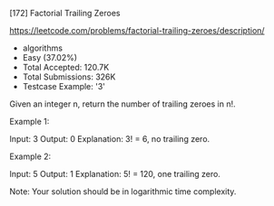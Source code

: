 [172] Factorial Trailing Zeroes  

https://leetcode.com/problems/factorial-trailing-zeroes/description/

* algorithms
* Easy (37.02%)
* Total Accepted:    120.7K
* Total Submissions: 326K
* Testcase Example:  '3'

Given an integer n, return the number of trailing zeroes in n!.

Example 1:


Input: 3
Output: 0
Explanation: 3! = 6, no trailing zero.

Example 2:


Input: 5
Output: 1
Explanation: 5! = 120, one trailing zero.

Note: Your solution should be in logarithmic time complexity.

